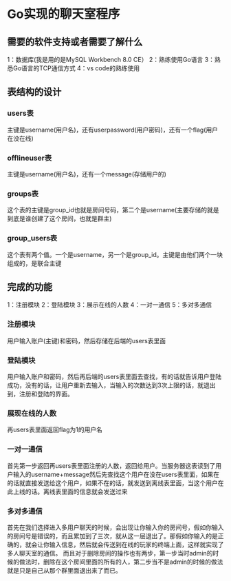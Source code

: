 # Go实现的聊天室程序

## 需要的软件支持或者需要了解什么

1：数据库(我是用的是MySQL Workbench 8.0 CE）
2：熟练使用Go语言
3：熟悉Go语言的TCP通信方式
4：vs code的熟练使用

## 表结构的设计

### users表

主键是username(用户名)，还有userpassword(用户密码)，还有一个flag(用户在没在线)

### offlineuser表

主键是username(用户名)，还有一个message(存储用户的)

### groups表

这个表的主键是group_id也就是房间号码，第二个是username(主要存储的就是到底是谁创建了这个房间，也就是群主)

### group_users表

这个表有两个值。一个是username，另一个是group_id。主键是由他们两个一块组成的，是联合主键

## 完成的功能

1：注册模块
2：登陆模块
3：展示在线的人数
4：一对一通信
5：多对多通信

### 注册模块

用户输入账户(主键)和密码，然后存储在后端的users表里面

### 登陆模块

用户输入账户和密码，然后再后端的users表里面去查找，有的话就告诉用户登陆成功，没有的话，让用户重新去输入，当输入的次数达到3次上限的话，就退出到，注册和登陆的界面。

### 展现在线的人数

再users表里面返回flag为1的用户名

### 一对一通信

首先第一步返回再users表里面注册的人数，返回给用户。当服务器这表读到了用户输入的username+message然后先查找这个用户在没在users表里面，如果在的话就直接发送给这个用户，如果不在的话，就发送到离线表里面，当这个用户在此上线的话。离线表里面的信息就会发送过来

### 多对多通信

首先在我们选择进入多用户聊天的时候，会出现让你输入你的房间号，假如你输入的房间号是错误的，而且累加到了三次，就从这一层退出了。那假如你输入的是正确的，就会让你输入信息，然后就会传送到在线的玩家的终端上面，这样就实现了多人聊天室的通信。
而且对于删除房间的操作也有两步，第一步当时admin的时候的做法时，删除在这个房间里面的所有的人，第二步当不是admin的时候的做法就是只是自己从那个群里面退出来了而已。
